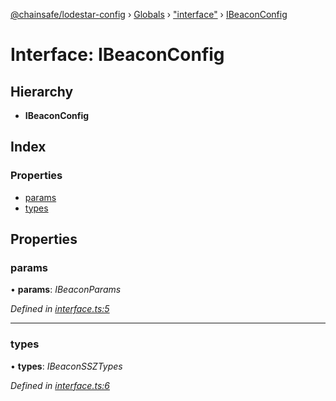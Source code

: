 [@chainsafe/lodestar-config](../README.md) › [Globals](../globals.md) › ["interface"](../modules/_interface_.md) › [IBeaconConfig](_interface_.ibeaconconfig.md)

# Interface: IBeaconConfig

## Hierarchy

* **IBeaconConfig**

## Index

### Properties

* [params](_interface_.ibeaconconfig.md#params)
* [types](_interface_.ibeaconconfig.md#types)

## Properties

###  params

• **params**: *IBeaconParams*

*Defined in [interface.ts:5](https://github.com/ChainSafe/lodestar/blob/b76b72d03/packages/lodestar-config/src/interface.ts#L5)*

___

###  types

• **types**: *IBeaconSSZTypes*

*Defined in [interface.ts:6](https://github.com/ChainSafe/lodestar/blob/b76b72d03/packages/lodestar-config/src/interface.ts#L6)*
